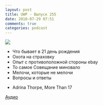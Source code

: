 ```yaml
---
layout: post
title: UWP - Выпуск 255
date: 2010-07-29 07:51
comments: true
categories: podcast
---
```

![](https://podcast.umputun.com/images/uwp/uwp255.jpg)


- Что бывает в 21 день рождения
- Охота на страховку
- Опыт с противоположной стороны ebay
- То самое Совещание миновало
- Мелочи, которые не мелочи
- Вопросы и ответы


* Adrina Thorpe, More Than 17

[Аудио](http://archive.rucast.net/uwp/media/ump_podcast255.mp3)
<audio src="http://archive.rucast.net/uwp/media/ump_podcast255.mp3" preload="none">
